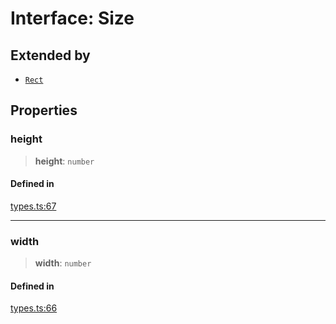 # Interface: Size

## Extended by

-   [`Rect`](Rect.md)

## Properties

### height

> **height**: `number`

#### Defined in

[types.ts:67](https://github.com/leowrites/memory-viz/blob/8cda88515e50b41d2533b761233a7a153c7b994c/memory-viz/src/types.ts#L67)

---

### width

> **width**: `number`

#### Defined in

[types.ts:66](https://github.com/leowrites/memory-viz/blob/8cda88515e50b41d2533b761233a7a153c7b994c/memory-viz/src/types.ts#L66)

